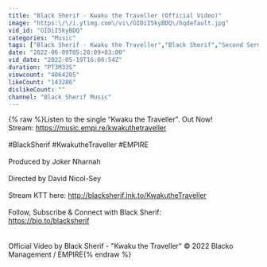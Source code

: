 ```yaml
---
title: "Black Sherif - Kwaku the Traveller (Official Video)"
image: "https:\/\/i.ytimg.com\/vi\/GIDiI5kyBDQ\/hqdefault.jpg"
vid_id: "GIDiI5kyBDQ"
categories: "Music"
tags: ["Black Sherif - Kwaku the Traveller","Black Sherif","Second Sermon"]
date: "2022-06-09T05:28:09+03:00"
vid_date: "2022-05-19T16:00:54Z"
duration: "PT3M33S"
viewcount: "4064205"
likeCount: "143286"
dislikeCount: ""
channel: "Black Sherif Music"
---
```

{% raw %}Listen to the single “Kwaku the Traveller&quot;. Out Now!<br />Stream: <a rel="nofollow" target="blank" href="https://music.empi.re/kwakuthetraveller">https://music.empi.re/kwakuthetraveller</a><br /><br />#BlackSherif  #KwakutheTraveller  #EMPIRE<br /><br />Produced by Joker Nharnah<br /><br />Directed by David Nicol-Sey<br /><br />Stream KTT here: <a rel="nofollow" target="blank" href="http://blacksherif.lnk.to/KwakutheTraveller">http://blacksherif.lnk.to/KwakutheTraveller</a><br /><br />Follow, Subscribe &amp; Connect with Black Sherif:<br /><a rel="nofollow" target="blank" href="https://bio.to/blacksherif">https://bio.to/blacksherif</a><br /><br /><br />Official Video by Black Sherif  - &quot;Kwaku the Traveller&quot;  © 2022 Blacko Management / EMPIRE{% endraw %}
